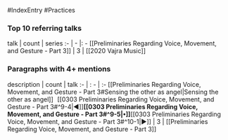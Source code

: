 #IndexEntry #Practices

### Top 10 referring talks
talk | count | series
:- | - |: -
[[Preliminaries Regarding Voice, Movement, and Gesture - Part 3]] | 3 | [[2020 Vajra Music]]

### Paragraphs with 4+ mentions
description | count | talk
:- | : - | :-
[[Preliminaries Regarding Voice, Movement, and Gesture - Part 3#Sensing the other as angel\|Sensing the other as angel]] &nbsp;&nbsp;[[0303 Preliminaries Regarding Voice, Movement, and Gesture - Part 3#^9-4\|◀]]**[[0303 Preliminaries Regarding Voice, Movement, and Gesture - Part 3#^9-5\|•]]**[[0303 Preliminaries Regarding Voice, Movement, and Gesture - Part 3#^10-1\|▶]] | 3 | [[Preliminaries Regarding Voice, Movement, and Gesture - Part 3]]

